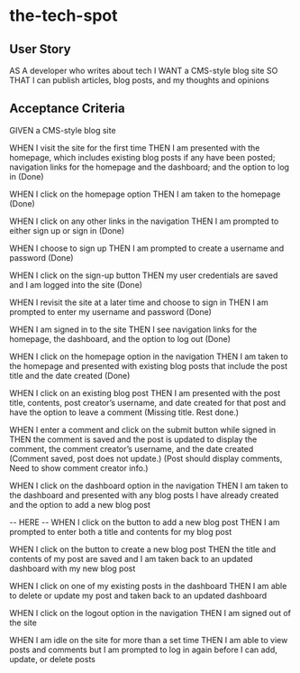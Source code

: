 # the-tech-spot

## User Story

AS A developer who writes about tech
I WANT a CMS-style blog site
SO THAT I can publish articles, blog posts, and my thoughts and opinions

## Acceptance Criteria

GIVEN a CMS-style blog site

WHEN I visit the site for the first time
THEN I am presented with the homepage, which includes existing blog posts if any have been posted; navigation links for the homepage and the dashboard; and the option to log in
(Done)

WHEN I click on the homepage option
THEN I am taken to the homepage
(Done)

WHEN I click on any other links in the navigation
THEN I am prompted to either sign up or sign in
(Done)

WHEN I choose to sign up
THEN I am prompted to create a username and password
(Done)

WHEN I click on the sign-up button
THEN my user credentials are saved and I am logged into the site
(Done)

WHEN I revisit the site at a later time and choose to sign in
THEN I am prompted to enter my username and password
(Done)

WHEN I am signed in to the site
THEN I see navigation links for the homepage, the dashboard, and the option to log out
(Done)

WHEN I click on the homepage option in the navigation
THEN I am taken to the homepage and presented with existing blog posts that include the post title and the date created
(Done)

WHEN I click on an existing blog post
THEN I am presented with the post title, contents, post creator’s username, and date created for that post and have the option to leave a comment
(Missing title. Rest done.)

WHEN I enter a comment and click on the submit button while signed in
THEN the comment is saved and the post is updated to display the comment, the comment creator’s username, and the date created
(Comment saved, post does not update.)
(Post should display comments, Need to show comment creator info.)

WHEN I click on the dashboard option in the navigation
THEN I am taken to the dashboard and presented with any blog posts I have already created and the option to add a new blog post

-- HERE --
WHEN I click on the button to add a new blog post
THEN I am prompted to enter both a title and contents for my blog post

WHEN I click on the button to create a new blog post
THEN the title and contents of my post are saved and I am taken back to an updated dashboard with my new blog post

WHEN I click on one of my existing posts in the dashboard
THEN I am able to delete or update my post and taken back to an updated dashboard

WHEN I click on the logout option in the navigation
THEN I am signed out of the site

WHEN I am idle on the site for more than a set time
THEN I am able to view posts and comments but I am prompted to log in again before I can add, update, or delete posts
